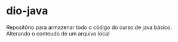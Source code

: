 # dio-java
Repositório para armazenar todo o código do curso de java básico.
Alterando o conteudo de um arquivo local